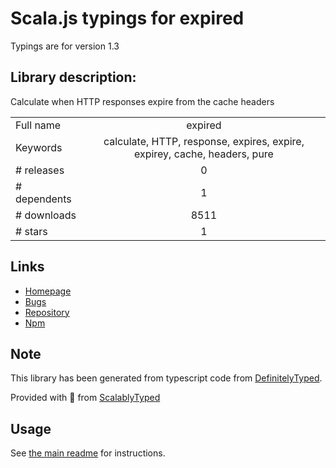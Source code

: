 
# Scala.js typings for expired

Typings are for version 1.3

## Library description:
Calculate when HTTP responses expire from the cache headers

|                    |                 |
| ------------------ | :-------------: |
| Full name          | expired |
| Keywords           | calculate, HTTP, response, expires, expire, expirey, cache, headers, pure |
| # releases         | 0 |
| # dependents       | 1 |
| # downloads        | 8511 |
| # stars            | 1 |

## Links
- [Homepage](https://github.com/lukechilds/expired)
- [Bugs](https://github.com/lukechilds/expired/issues)
- [Repository](https://github.com/lukechilds/expired)
- [Npm](https://www.npmjs.com/package/expired)
    


## Note
This library has been generated from typescript code from [DefinitelyTyped](https://definitelytyped.org).

Provided with :purple_heart: from [ScalablyTyped](https://github.com/oyvindberg/ScalablyTyped)

## Usage
See [the main readme](../../readme.md) for instructions.


